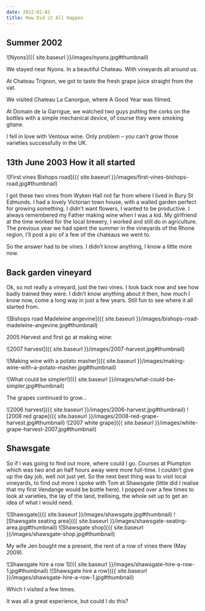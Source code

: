 ```yaml
---
date: 2012-01-01
title: How Did it All Happen
---
```

## Summer 2002

![Nyons]({{ site.baseurl }}/images/nyons.jpg#thumbnail)

We stayed near Nyons. In a beautiful Chateau. With vineyards all around us.

At Chateau Trignon, we got to taste the fresh grape juice straight from the vat.

We visited Chateau La Canorgue, where A Good Year was filmed.

At Domain de la Garrigue, we watched two guys putting the corks on the bottles with a simple mechanical device, of course they were smoking gitane.

I fell in love with Ventoux wine. Only problem – you can’t grow those varieties successfully in the UK.


## 13th June 2003 How it all started

![First vines Bishops road]({{ site.baseurl }}/images/first-vines-bishops-road.jpg#thumbnail)

I got these two vines from Wyken Hall not far from where I lived in Bury St Edmunds. I had a lovely Victorian town house, with a walled garden perfect for growing something. I didn’t want flowers, I wanted to be productive. I always remembered my Father making wine when I was a kid. My girlfriend at the time worked for the local brewery, I worked and still do in agriculture. The previous year we had spent the summer in the vineyards of the Rhone region, I’ll post a pic of a few of the chateaus we went to.

So the answer had to be vines. I didn’t know anything, I know a little more now.

## Back garden vineyard
Ok, so not really a vineyard, just the two vines. I look back now and see how badly trained they were. I didn’t know anything about it then, how much I know now, come a long way in just a few years.  Still fun to see where it all started from.

![Bishops road Madeleine angevine]({{ site.baseurl }}/images/bishops-road-madeleine-angevine.jpg#thumbnail)

2005 Harvest and first go at making wine:

![2007 harvest]({{ site.baseurl }}/images/2007-harvest.jpg#thumbnail)

![Making wine with a potato masher]({{ site.baseurl }}/images/making-wine-with-a-potato-masher.jpg#thumbnail)

![What could be simpler!]({{ site.baseurl }}/images/what-could-be-simpler.jpg#thumbnail)

The grapes continued to grow…

![2006 harvest]({{ site.baseurl }}/images/2006-harvest.jpg#thumbnail)
![2008 red grape]({{ site.baseurl }}/images/2008-red-grape-harvest.jpg#thumbnail)
![2007 white grape]({{ site.baseurl }}/images/white-grape-harvest-2007.jpg#thumbnail)


## Shawsgate

So if i was going to find out more, where could I go.  Courses at Plumpton which was two and an half hours away were more full-time.  I couldn’t give up the day job, well not just yet.  So the next best thing was to visit local vineyards, to find out more I spoke with Tom at Shawsgate (little did I realise that my first Vendange would be bottle here).  I popped over a few times to look at varieties, the lay of the land, trellising, the whole set up to get an idea of what i would need.



![Shawsgate]({{ site.baseurl }}/images/shawsgate.jpg#thumbnail)
![Shawsgate seating area]({{ site.baseurl }}/images/shawsgate-seating-area.jpg#thumbnail)
![Shawsgate shop]({{ site.baseurl }}/images/shawsgate-shop.jpg#thumbnail)

My wife Jen bought me a present, the rent of a row of vines there (May 2009).

![Shawsgate hire a row 1]({{ site.baseurl }}/images/shawsgate-hire-a-row-1.jpg#thumbnail)
![Shawsgate hire a row]({{ site.baseurl }}/images/shawsgate-hire-a-row-1.jpg#thumbnail)


Which I visited a few times.

It was all a great experience, but could I do this?

